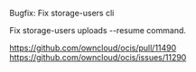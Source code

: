 Bugfix: Fix storage-users cli

Fix storage-users uploads --resume command.

https://github.com/owncloud/ocis/pull/11490
https://github.com/owncloud/ocis/issues/11290
